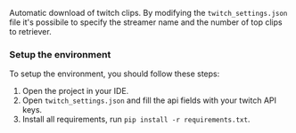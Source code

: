 Automatic download of twitch clips. By modifying the `twitch_settings.json` file it's possibile to specify the streamer name and the number of top clips to retriever. 

### Setup the environment

To setup the environment, you should follow these steps:

1. Open the project in your IDE.
2. Open `twitch_settings.json` and fill the api fields with your twitch API keys.
3. Install all requirements, run `pip install -r requirements.txt`.
